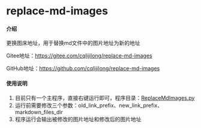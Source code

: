 # replace-md-images

#### 介绍
更换图床地址，用于替换md文件中的图片地址为新的地址

Gitee地址：https://gitee.com/cqlijilong/replace-md-images

GitHub地址：https://github.com/cqlijilong/replace-md-images

#### 使用说明

1. 目前只有一个主程序，直接右键运行即可，程序目录：[ReplaceMdImages.py](main/ReplaceMdImages.py)
2. 运行前需要修改三个参数：old_link_prefix、new_link_prefix、markdown_files_dir
3. 程序运行会输出被修改的图片地址和修改后的图片地址

